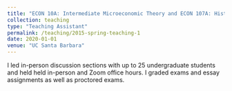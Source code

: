 ```yaml
---
title: "ECON 10A: Intermediate Microeconomic Theory and ECON 107A: History of Economics"
collection: teaching
type: "Teaching Assistant"
permalink: /teaching/2015-spring-teaching-1
date: 2020-01-01
venue: "UC Santa Barbara"
---
```


 I led in-person discussion sections with up to 25 undergraduate students and held held in-person and Zoom office hours. I graded exams and essay assignments as well as proctored exams.
